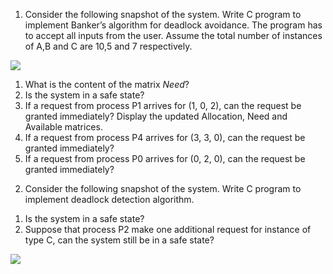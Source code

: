 ﻿1. Consider the following snapshot of the system. Write C program to implement Banker’s algorithm for deadlock avoidance. The program has to accept all inputs from the user. Assume the total number of instances of A,B and C are 10,5 and 7 respectively. 

![](Aspose.Words.b434eb2f-f434-48ef-b3e9-c2301e52b532.001.png)

1) What is the content of the matrix *Need*? 
1) Is the system in a safe state? 
1) If  a  request  from  process  P1  arrives  for  (1,  0,  2),  can  the  request  be  granted immediately? Display the updated Allocation, Need and Available matrices.  
1) If  a  request  from  process  P4  arrives  for  (3,  3,  0),  can  the  request  be  granted immediately? 
1) If  a  request  from  process  P0  arrives  for  (0,  2,  0),  can  the  request  be  granted immediately? 
2. Consider the following snapshot of the system. Write C program to implement deadlock detection algorithm. 
1) Is the system in a safe state? 
1) Suppose that process P2 make one additional request for instance of type C, can the system still be in a safe state? 

![](Aspose.Words.b434eb2f-f434-48ef-b3e9-c2301e52b532.002.png)
